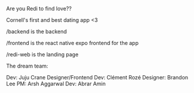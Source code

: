 Are you Redi to find love??

Cornell's first and best dating app <3

/backend is the backend 

/frontend is the react native expo frontend for the app

/redi-web is the landing page 

The dream team:

Dev: Juju Crane
Designer/Frontend Dev: Clément Rozé
Designer: Brandon Lee
PM: Arsh Aggarwal
Dev: Abrar Amin
